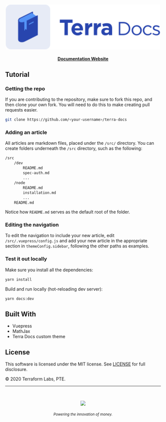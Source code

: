 <p>&nbsp;</p>
<p align="center">
<img src="./img/docs_logo.svg" width=500>
</p>

<div align="center">
  <h4>
    <a href="https://docs.terra.money/">Documentation Website</a>
  </h4>
</div>

## Tutorial

### Getting the repo

If you are contributing to the repository, make sure to fork this repo, and then clone your own fork. You will need to do this to make creating pull requests easier.

```bash
git clone https://github.com/<your-username>/terra-docs
```

### Adding an article

All articles are markdown files, placed under the `/src/` directory. You can create folders underneath the `/src` directory, such as the following:

```
/src
    /dev
        README.md
        spec-auth.md
        ...
    /node
        README.md
        installation.md
        ...
    README.md
```

Notice how `README.md` serves as the default root of the folder.

### Editing the navigation

To edit the navigation to include your new article, edit `/src/.vuepress/config.js` and add your new article in the appropriate section in `themeConfig.sidebar`, following the other paths as examples.

### Test it out locally

Make sure you install all the dependencies:

```bash
yarn install
```

Build and run locally (hot-reloading dev server):

```bash
yarn docs:dev
```

## Built With

- Vuepress
- MathJax
- Terra Docs custom theme

## License

This software is licensed under the MIT license. See [LICENSE](./LICENSE) for full disclosure.

© 2020 Terraform Labs, PTE.

<hr/>

<p>&nbsp;</p>
<p align="center">
    <a href="https://terra.money/"><img src="http://terra.money/logos/terra_logo.svg" align="center" width=200/></a>
</p>
<div align="center">
  <sub><em>Powering the innovation of money.</em></sub>
</div>
